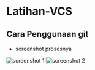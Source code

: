 # Latihan-VCS


## Cara Penggunaan git

- screenshot prosesnya

![screenshot 1](Screenshot/screenshot1.png)
![screenshot 2](Screenshot/screenshot2.png)

